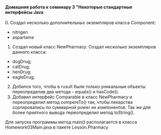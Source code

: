 **Домашняя работа к семинару 3 "Некоторые стандартные интерфейсы Java**
<br/><br/>
0. Создал несколько дополнительных экземпляров класса Component:
- nitrigen
- aspartame
1. Создал новый класс NewPharmacy. Создал несколько экземпляров данного класса:
- dogDrug;
- catDrug;
- henDrug;
- eagleDrug;
2. Добился того, чтобы в rusult были только уникальные объекты переопределив два метода - equals() и  hasCode().
3. Добавил интерфейс Comparable в класс NewPharmacy и переопределил метод compereTo() так, чтобы лекарства сортировались по суммарной power их компонентов. Так же для более приятного вывода переопределил метод toString().

Для запуска программы метод main() располагается в класса Homework03Main.java в пакете Lesson.Pharmacy